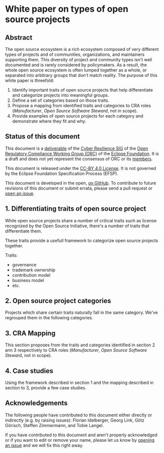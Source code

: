 # White paper on types of open source projects

## Abstract

The open source ecosystem is a rich ecosystem composed of very different types of projects and of communities, organizations, and maintainers supporting them. This diversity of project and community types isn't well documented and is rarely considered by policymakers. As a result, the whole open source ecosystem is often lumped together as a whole, or separated into arbitrary groups that don't match reality. The purpose of this white paper is threefold:

1. Identify important traits of open source projects that help differentiate and categorize projects into meaningful groups.
2. Define a set of categories based on those traits.
3. Propose a mapping from identified traits and categories to CRA roles (_Manufacturer_, _Open Source Software Steward_, not in scope).
4. Provide examples of open source projects for each category and demonstrate where they fit and why.

## Status of this document

This document is a [deliverable](https://github.com/orcwg/orcwg/blob/main/cyber-resilience-sig/deliverables.md#12-inventory) of the [Cyber Resilience SIG](https://github.com/orcwg/orcwg/tree/main/cyber-resilience-sig#readme) of the [Open Regulatory Compliance Working Group (ORC)](https://orcwg.org/) of the [Eclipse Foundation](https://www.eclipse.org/). It is a draft and does not yet represent the consensus of ORC or its [members](https://orcwg.org/membership/). <!---It was approved to be released as version 1.0 by the Cyber Resilience SIG on May 12, 2025. It represents the consensus of ORC and its [members](https://orcwg.org/membership/).-->

This document is released under the [CC-BY 4.0 License](https://github.com/orcwg/orcwg/blob/main/LICENSE.md). It is not governed by the Eclipse Foundation Specification Process (EFSP).

This document is developed in the open, [on GitHub](https://github.com/orcwg/cra-hub/blob/main/white-papers/project-types/project-types.md). To contribute to future revisions of this document or submit errata, please send a pull request or [open an issue](https://github.com/orcwg/cra-hub/issues/new).

## 1. Differentiating traits of open source project

While open source projects share a number of critical traits such as license recognized by the Open Source Initiative, there's a number of traits that differentiate them.

These traits provide a usefull framework to categorize open source projects together.

Traits:

- governance
- trademark ownership
- contribution model
- business model
- etc.

## 2. Open source project categories

Projects which share certain traits naturally fall in the same category. We've regrouped them in the following categories.


## 3. CRA Mapping

This section proposes from the traits and categories identified in section 2 ann 3 respectively to CRA roles (_Manufacturer_, _Open Source Software Steward_, not in scope).

## 4. Case studies

Using the framework described in section 1 and the mapping described in section to 3, provide a few case studies.

## Acknowledgements

The following people have contributed to this document either directly or indirectly (e.g. by raising issues):
Florian Idelberger,
Georg Link,
Götz Görisch,
Steffen Zimmermann,
and Tobie Langel.

If you have contributed to this document and aren't properly acknowledged or if you want to edit or remove your name, please let us know by [opening an issue](https://github.com/orcwg/cra-hub/issues/new) and we will fix this right away.
